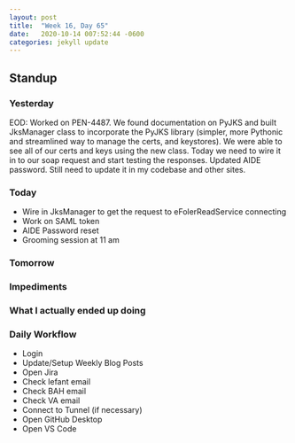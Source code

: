 ```yaml
---
layout: post
title:  "Week 16, Day 65"
date:   2020-10-14 007:52:44 -0600
categories: jekyll update
---
```


## Standup
  
### Yesterday
EOD: 
Worked on PEN-4487. We found documentation on PyJKS and built JksManager class to incorporate the PyJKS library (simpler, more Pythonic and streamlined way to manage the certs, and keystores). We were able to see all of our certs and keys using the new class. Today we need to wire it in to our soap request and start testing the responses. Updated AIDE password. Still need to update it in my codebase and other sites.

### Today

* Wire in JksManager to get the request to eFolerReadService connecting
* Work on SAML token
* AIDE Password reset   
* Grooming session at 11 am

### Tomorrow
 
### Impediments

### What I actually ended up doing

### Daily Workflow
* Login
* Update/Setup Weekly Blog Posts
* Open Jira
* Check lefant email
* Check BAH email
* Check VA email
* Connect to Tunnel (if necessary)
* Open GitHub Desktop
* Open VS Code

